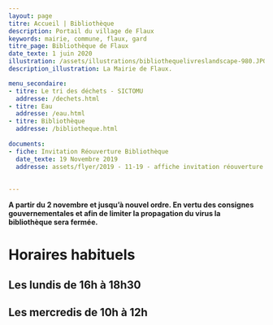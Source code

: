 ```yaml
---
layout: page
titre: Accueil | Bibliothèque
description: Portail du village de Flaux
keywords: mairie, commune, flaux, gard
titre_page: Bibliothèque de Flaux
date_texte: 1 juin 2020
illustration: /assets/illustrations/bibliothequelivreslandscape-980.JPG
description_illustration: La Mairie de Flaux.

menu_secondaire:
- titre: Le tri des déchets - SICTOMU
  addresse: /dechets.html
- titre: Eau
  addresse: /eau.html
- titre: Bibliothèque
  addresse: /bibliotheque.html
  
documents:
- fiche: Invitation Réouverture Bibliothèque 
  date_texte: 19 Novembre 2019
  addresse: assets/flyer/2019 - 11-19 - affiche invitation réouverture bibliothèque.docx
  
  
---
```

 
__A partir du 2 novembre et jusqu’à nouvel ordre. En vertu des consignes gouvernementales et afin de limiter la propagation du virus la bibliothèque sera fermée.__
 
# Horaires habituels
 
## Les lundis de 16h à 18h30
## Les mercredis de 10h à 12h 
